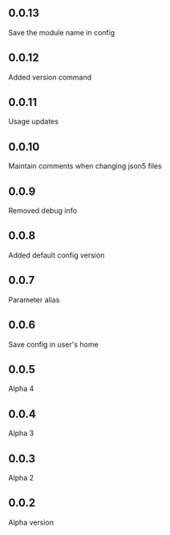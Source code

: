 0.0.13
-----
Save the module name in config

0.0.12
-----
Added version command

0.0.11
-----
Usage updates

0.0.10
-----
Maintain comments when changing json5 files

0.0.9
-----
Removed debug info

0.0.8
-----
Added default config version

0.0.7
-----
Parameter alias

0.0.6
-----
Save config in user's home

0.0.5
-----
Alpha 4

0.0.4
-----
Alpha 3

0.0.3
-----
Alpha 2

0.0.2
-----
Alpha version

